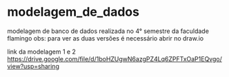 # modelagem_de_dados
modelagem de banco de dados realizada no 4° semestre da faculdade flamingo
obs: para ver as duas versões é necessário abrir no draw.io


link da modelagem 1 e 2
https://drive.google.com/file/d/1boHZUgwN6azgPZ4Lq6ZPFTxOaP1EQvgo/view?usp=sharing
